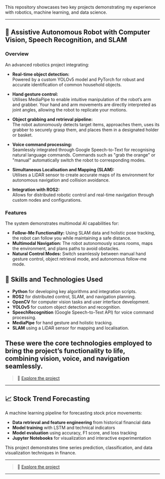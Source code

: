 This repository showcases two key projects demonstrating my experience with robotics, machine learning, and data science.

---
## 🤖 Assistive Autonomous Robot with Computer Vision, Speech Recognition, and SLAM

### Overview
An advanced robotics project integrating:

- **Real-time object detection:**  
  Powered by a custom YOLOv5 model and PyTorch for robust and accurate identification of common household objects.
  
- **Hand gesture control:**  
  Utilises MediaPipe to enable intuitive manipulation of the robot’s arm and grabber. Your hand and arm movements are directly interpreted as joint angles, allowing the robot to replicate your motions.

- **Object grabbing and retrieval pipeline:**  
  The robot autonomously detects target items, approaches them, uses its grabber to securely grasp them, and places them in a designated holder or basket.

- **Voice command processing:**  
  Seamlessly integrated through Google Speech-to-Text for recognising natural language commands. Commands such as "grab the orange" or "manual" automatically switch the robot to corresponding modes.

- **Simultaneous Localisation and Mapping (SLAM):**  
  Utilises a LiDAR sensor to create accurate maps of its environment for autonomous navigation and collision avoidance.

- **Integration with ROS2:**  
  Allows for distributed robotic control and real-time navigation through custom nodes and configurations.

### Features
The system demonstrates multimodal AI capabilities for:
- **Follow-Me Functionality:** Using SLAM data and holistic pose tracking, the robot can follow you while maintaining a safe distance.
- **Multimodal Navigation:** The robot autonomously scans rooms, maps the environment, and plans paths to avoid obstacles.
- **Natural Control Modes:** Switch seamlessly between manual hand gesture control, object retrieval mode, and autonomous follow-me mode.


## 🔧 Skills and Technologies Used

- **Python** for developing key algorithms and integration scripts.
- **ROS2** for distributed control, SLAM, and navigation planning.
- **OpenCV** for computer vision tasks and user interface development.
- **YOLOv5** for custom object detection and recognition.
- **SpeechRecognition** (Google Speech-to-Text API) for voice command processing.
- **MediaPipe** for hand gesture and holistic tracking.
- **SLAM** using a LiDAR sensor for mapping and localisation.



These were the core technologies employed to bring the project’s functionality to life, combining vision, voice, and navigation seamlessly.
---

> 📂 [Explore the project](./Assistive-Autonomous-Robot-With-Computer-Vision-Speech-Recognition-and-SLAM)
---

## 📈 Stock Trend Forecasting

A machine learning pipeline for forecasting stock price movements:

- **Data retrieval and feature engineering** from historical financial data
- **Model training** with LSTM and technical indicators
- **Model evaluation** using accuracy, F1 score, and loss tracking
- **Jupyter Notebooks** for visualization and interactive experimentation

This project demonstrates time series prediction, classification, and data visualization techniques in finance.

---
> 📂 [Explore the project](./Stock-Trend_Forecasting)

---
